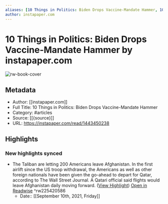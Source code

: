 ```yaml
---
aliases: [10 Things in Politics: Biden Drops Vaccine-Mandate Hammer, 10 Things in Politics: Biden Drops Vaccine-Mandate Hammer]
author: instapaper.com
---
```

# 10 Things in Politics: Biden Drops Vaccine-Mandate Hammer by instapaper.com

![rw-book-cover](https://readwise-assets.s3.amazonaws.com/static/images/article2.74d541386bbf.png)

## Metadata
- Author: [[instapaper.com]]
- Full Title: 10 Things in Politics: Biden Drops Vaccine-Mandate Hammer
- Category: #articles
- Source: [[{source}]]
- URL: https://instapaper.com/read/1443450238

## Highlights
### New highlights synced
- The Taliban are letting 200 Americans leave Afghanistan. In the first airlift since the US troop withdrawal, the Americans as well as other foreign nationals have been given the go-ahead to depart for Qatar, according to The Wall Street Journal. A Qatari official said flights would leave Afghanistan daily moving forward. ([View Highlight](https://instapaper.com/read/1443450238/17418364)) [Open in Readwise](https://readwise.io/open/225420586) ^rw225420586
    - Date:: [[September 10th, 2021, Friday]]
